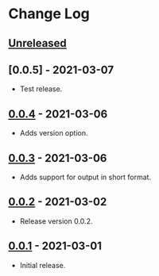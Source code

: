 # Change Log

## [Unreleased]

## [0.0.5] - 2021-03-07

 * Test release.

## [0.0.4] - 2021-03-06
 
 * Adds version option.

## [0.0.3] - 2021-03-06

 * Adds support for output in short format.

## [0.0.2] - 2021-03-02

 * Release version 0.0.2.

## [0.0.1] - 2021-03-01

 * Initial release.


[Unreleased]: https://github.com/jdsingh/jacoco-parser/compare/0.0.4...HEAD
[0.0.4]: https://github.com/jdsingh/jacoco-parser/releases/tag/0.0.4
[0.0.3]: https://github.com/jdsingh/jacoco-parser/releases/tag/0.0.3
[0.0.2]: https://github.com/jdsingh/jacoco-parser/releases/tag/0.0.2
[0.0.1]: https://github.com/jdsingh/jacoco-parser/releases/tag/0.0.1

